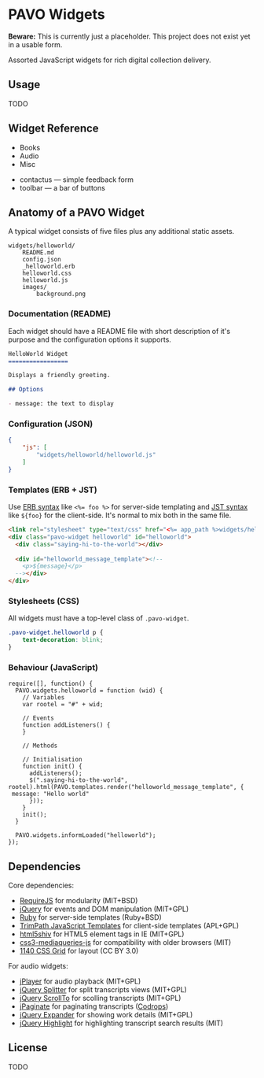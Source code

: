 PAVO Widgets
============

**Beware:** This is currently just a placeholder. This project does not exist yet in a usable form.

Assorted JavaScript widgets for rich digital collection delivery.

Usage
-----

TODO

Widget Reference
----------------

* Books
* Audio
* Misc
 - contactus &mdash; simple feedback form
 - toolbar &mdash; a bar of buttons

Anatomy of a PAVO Widget
------------------------

A typical widget consists of five files plus any additional static assets.

    widgets/helloworld/
        README.md
        config.json
        _helloworld.erb
        helloworld.css
        helloworld.js
        images/
            background.png

### Documentation (README)

Each widget should have a README file with short description of it's purpose and the configuration options
it supports.

```markdown
HelloWorld Widget
=================

Displays a friendly greeting.

## Options

- message: the text to display
```

### Configuration (JSON)

```JSON
{
    "js": [
        "widgets/helloworld/helloworld.js"
    ]
}
```

### Templates (ERB + JST)

Use [ERB syntax] like `<%= foo %>` for server-side templating and [JST syntax] like `${foo}` for the client-side.
It's normal to mix both in the same file.

```HTML
<link rel="stylesheet" type="text/css" href="<%= app_path %>widgets/helloworld/helloworld.css"/>
<div class="pavo-widget helloworld" id="helloworld">
  <div class="saying-hi-to-the-world"></div>
  
  <div id="helloworld_message_template"><!--
    <p>${message}</p>
  --></div>
</div>
```

[ERB syntax]: http://ruby-doc.org/stdlib-1.9.3/libdoc/erb/rdoc/ERB.html
[JST syntax]: https://code.google.com/p/trimpath/wiki/JavaScriptTemplateSyntax

### Stylesheets (CSS)

All widgets must have a top-level class of `.pavo-widget`.

```CSS
.pavo-widget.helloworld p {
    text-decoration: blink;
}
```

### Behaviour (JavaScript)

```JS
require([], function() {
  PAVO.widgets.helloworld = function (wid) {
    // Variables
    var rootel = "#" + wid;

    // Events
    function addListeners() {
    }

    // Methods

    // Initialisation
    function init() {
      addListeners();
      $(".saying-hi-to-the-world", rootel).html(PAVO.templates.render("helloworld_message_template", {
 message: "Hello world"
      }));
    }
    init();
  }

  PAVO.widgets.informLoaded("helloworld");
});
```

Dependencies
------------

Core dependencies:
 - [RequireJS](http://requirejs.org/) for modularity (MIT+BSD)
 - [jQuery](http://jquery.com/) for events and DOM manipulation (MIT+GPL)
 - [Ruby](http://www.ruby-lang.org) for server-side templates (Ruby+BSD)
 - [TrimPath JavaScript Templates](https://code.google.com/p/trimpath/wiki/JavaScriptTemplates) for client-side templates (APL+GPL)
 - [html5shiv](http://remysharp.com/html5-enabling-script) for HTML5 element tags in IE (MIT+GPL)
 - [css3-mediaqueries-js](https://code.google.com/p/css3-mediaqueries-js/) for compatibility with older browsers (MIT)
 - [1140 CSS Grid](http://cssgrid.net/) for layout (CC BY 3.0)

For audio widgets:
 - [jPlayer](http://jplayer.org/) for audio playback (MIT+GPL)
 - [jQuery Splitter](http://krikus.com/js/splitter) for split transcripts views (MIT+GPL)
 - [jQuery ScrollTo](http://flesler.blogspot.com/2007/10/jqueryscrollto.html) for scolling transcripts (MIT+GPL)
 - [jPaginate](http://tympanus.net/codrops/2009/11/17/jpaginate-a-fancy-jquery-pagination-plugin/) for paginating transcripts ([Codrops](http://tympanus.net/codrops/licensing/))
 - [jQuery Expander](https://github.com/kswedberg/jquery-expander) for showing work details (MIT+GPL)
 - [jQuery Highlight](http://johannburkard.de/blog/programming/javascript/highlight-javascript-text-higlighting-jquery-plugin.html) for highlighting transcript search results (MIT)


License
-------

TODO
